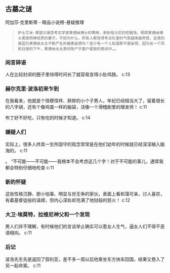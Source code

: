 ## 古墓之谜

阿加莎·克里斯蒂  -  精品小说榜-悬疑推理

>     护士艾米·莱瑟兰接受考古学家莱德纳博士的聘用，来到哈沙尼的挖掘场，照顾莱德纳博士美丽而神经质的妻子。不知为什么，所有人都觉得考古队里的气氛越来越奇怪，这真的是因为莱德纳太太不断产生的被害妄想吗？至少有一个人知道那不是妄想，因为在一个风和日丽的下午，莱德纳太太真的陈尸于窗户紧锁的房间中……

### 闲言碎语

人在比较封闭的圈子里待得时间长了就容易变得小肚鸡肠。 c:13

### 赫尔克里·波洛初来乍到

在我看来，他就是个怪模怪样、胖胖的小个子男人，年纪已经相当大了，留着很长的八字胡，还有个像鸡蛋一样的脑袋，活像一个滑稽剧里的理发师！ c:11

布丁好不好吃，只有吃的时候才知道。 c:14

### 嫌疑人们

实际上，很多人终其一生所固守的观念常常是在他们幼年的时候就已经深深植入脑海的。 c:11

。 
    “不可能——不可能——我根本不会考虑这几个字！对于不可能的事儿，通常我都会特别仔细地检查 c:11

### 新的怀疑

这些性格沉静、胆小怕事、明显与世无争的家伙，表面上看和蔼可亲，讨人喜欢，有着基督徒般的温顺，但内心深处却充满了地狱般的怒火！ c:12

### 大卫·埃莫特，拉维尼神父和一个发现

男人们并不理解，有时候他们的言谈举止确实可以惹女人生气，逼女人们不得不恶语相向。 
 c:11

### 后记

波洛先生先是返回了叙利亚，差不多一周以后他乘坐东方快车回国，结果又卷入了另一起命案。 c:11
